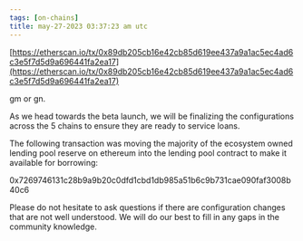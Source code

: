 ```yaml
---
tags: [on-chains]
title: may-27-2023 03:37:23 am utc
---
```


[https://etherscan.io/tx/0x89db205cb16e42cb85d619ee437a9a1ac5ec4ad6c3e5f7d5d9a696441fa2ea17](https://etherscan.io/tx/0x89db205cb16e42cb85d619ee437a9a1ac5ec4ad6c3e5f7d5d9a696441fa2ea17)

gm or gn.

As we head towards the beta launch, we will be finalizing the configurations across the 5 chains to ensure they are ready to service loans.

The following transaction was moving the majority of the ecosystem owned lending pool reserve on ethereum into the lending pool contract to make it available for borrowing:

0x7269746131c28b9a9b20c0dfd1cbd1db985a51b6c9b731cae090faf3008b40c6

Please do not hesitate to ask questions if there are configuration changes that are not well understood. We will do our best to fill in any gaps in the community knowledge.

